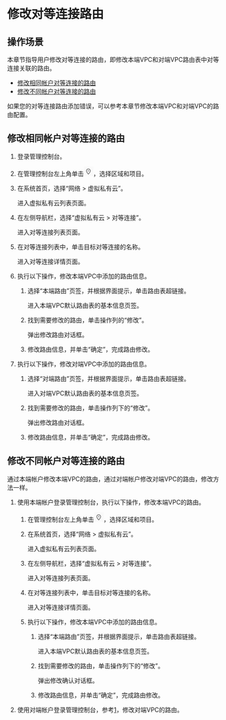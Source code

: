 # 修改对等连接路由<a name="vpc_peering_0007"></a>

## 操作场景<a name="s45b2ece92df640c0a3907ed35916cd2b"></a>

本章节指导用户修改对等连接的路由，即修改本端VPC和对端VPC路由表中对等连接关联的路由。

-   [修改相同帐户对等连接的路由](#section26541722111813)
-   [修改不同帐户对等连接的路由](#section47866392497)

如果您的对等连接路由添加错误，可以参考本章节修改本端VPC和对端VPC的路由配置。

## 修改相同帐户对等连接的路由<a name="section26541722111813"></a>

1.  登录管理控制台。
2.  在管理控制台左上角单击![](figures/icon-region.png)，选择区域和项目。
3.  在系统首页，选择“网络 \> 虚拟私有云”。

    进入虚拟私有云列表页面。

4.  在左侧导航栏，选择“虚拟私有云 \> 对等连接”。

    进入对等连接列表页面。

5.  在对等连接列表中，单击目标对等连接的名称。

    进入对等连接详情页面。

6.  执行以下操作，修改本端VPC中添加的路由信息。
    1.  选择“本端路由”页签，并根据界面提示，单击路由表超链接。

        进入本端VPC默认路由表的基本信息页签。

    2.  找到需要修改的路由，单击操作列的“修改”。

        弹出修改路由对话框。

    3.  修改路由信息，并单击“确定”，完成路由修改。

7.  执行以下操作，修改对端VPC中添加的路由信息。
    1.  选择“对端路由”页签，并根据界面提示，单击路由表超链接。

        进入对端VPC默认路由表的基本信息页签。

    2.  找到需要修改的路由，单击操作列下的“修改”。

        弹出修改路由对话框。

    3.  修改路由信息，并单击“确定”，完成路由修改。


## 修改不同帐户对等连接的路由<a name="section47866392497"></a>

通过本端帐户修改本端VPC的路由，通过对端帐户修改对端VPC的路由，修改方法一样。

1.  <a name="li4105938135810"></a>使用本端帐户登录管理控制台，执行以下操作，修改本端VPC的路由。
    1.  在管理控制台左上角单击![](figures/icon-region.png)，选择区域和项目。
    2.  在系统首页，选择“网络 \> 虚拟私有云”。

        进入虚拟私有云列表页面。

    3.  在左侧导航栏，选择“虚拟私有云 \> 对等连接”。

        进入对等连接列表页面。

    4.  在对等连接列表中，单击目标对等连接的名称。

        进入对等连接详情页面。

    5.  执行以下操作，修改本端VPC中添加的路由信息。
        1.  选择“本端路由”页签，并根据界面提示，单击路由表超链接。

            进入本端VPC默认路由表的基本信息页签。

        2.  找到需要修改的路由，单击操作列下的“修改”。

            弹出修改确认对话框。

        3.  修改路由信息，并单击“确定”，完成路由修改。

2.  使用对端帐户登录管理控制台，参考[1](#li4105938135810)，修改对端VPC的路由。

